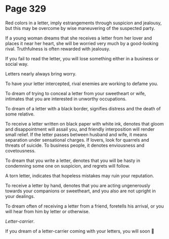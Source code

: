 # Page 329
Red colors in a letter, imply estrangements through suspicion and jealousy,
but this may be overcome by wise maneuvering of the suspected party.


If a young woman dreams that she receives a letter from her lover and places
it near her heart, she will be worried very much by a good-looking rival.
Truthfulness is often rewarded with jealousy.


If you fail to read the letter, you will lose something either
in a business or social way.


Letters nearly always bring worry.


To have your letter intercepted, rival enemies are working to defame you.


To dream of trying to conceal a letter from your sweetheart or wife,
intimates that you are interested in unworthy occupations.


To dream of a letter with a black border, signifies distress
and the death of some relative.


To receive a letter written on black paper with white ink,
denotes that gloom and disappointment will assail you, and friendly
interposition will render small relief. If the letter passes between
husband and wife, it means separation under sensational charges.
If lovers, look for quarrels and threats of suicide.
To business people, it denotes enviousness and covetousness.


To dream that you write a letter, denotes that you will be hasty
in condemning some one on suspicion, and regrets will follow.


A torn letter, indicates that hopeless mistakes may ruin your reputation.


To receive a letter by hand, denotes that you are acting ungenerously
towards your companions or sweetheart, and you also are not upright
in your dealings.


To dream often of receiving a letter from a friend, foretells his arrival,
or you will hear from him by letter or otherwise.


_Letter-carrier_.


If you dream of a letter-carrier coming with your letters, you will soon
